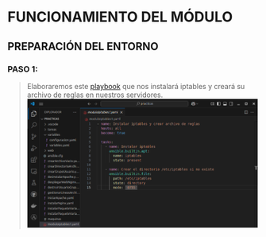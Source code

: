 # FUNCIONAMIENTO DEL MÓDULO

## PREPARACIÓN DEL ENTORNO
### PASO 1:
> Elaboraremos este [playbook](https://raw.githubusercontent.com/alemonterx/ansible/refs/heads/main/moduloIptables1.yaml) que nos instalará iptables y creará su archivo de reglas en nuestros servidores.
![Playbook entorno](img/entorno.png)
